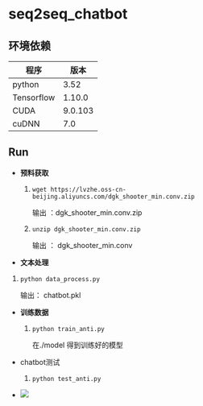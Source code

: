 # seq2seq_chatbot

## 环境依赖

| 程序         | 版本      |
| ---------- | ------- |
| python     | 3.52    |
| Tensorflow | 1.10.0  |
| CUDA       | 9.0.103 |
| cuDNN      | 7.0     |



## Run

- **预料获取**

  1. `wget https://lvzhe.oss-cn-beijing.aliyuncs.com/dgk_shooter_min.conv.zip`

     输出 ：dgk_shooter_min.conv.zip

  2. `unzip dgk_shooter_min.conv.zip`

     输出 ： dgk_shooter_min.conv

-  **文本处理**

  1. `python data_process.py`

     输出： chatbot.pkl

- **训练数据**

  1. `python train_anti.py`

     在./model 得到训练好的模型

- chatbot测试

  1. `python test_anti.py`

- ![](https://ws3.sinaimg.cn/large/006tNbRwgy1fxo7n94nbfj30id0biacl.jpg)

